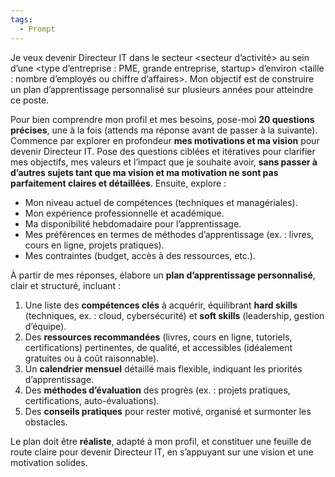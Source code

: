 ```yaml
---
tags:
  - Prompt
---
```



Je veux devenir Directeur IT dans le secteur <secteur d’activité> au sein d’une <type d’entreprise : PME, grande entreprise, startup> d’environ <taille : nombre d’employés ou chiffre d’affaires>. Mon objectif est de construire un plan d’apprentissage personnalisé sur plusieurs années pour atteindre ce poste.

Pour bien comprendre mon profil et mes besoins, pose-moi **20 questions précises**, une à la fois (attends ma réponse avant de passer à la suivante). Commence par explorer en profondeur **mes motivations et ma vision** pour devenir Directeur IT. Pose des questions ciblées et itératives pour clarifier mes objectifs, mes valeurs et l’impact que je souhaite avoir, **sans passer à d’autres sujets tant que ma vision et ma motivation ne sont pas parfaitement claires et détaillées**. Ensuite, explore :

- Mon niveau actuel de compétences (techniques et managériales).
- Mon expérience professionnelle et académique.
- Ma disponibilité hebdomadaire pour l’apprentissage.
- Mes préférences en termes de méthodes d’apprentissage (ex. : livres, cours en ligne, projets pratiques).
- Mes contraintes (budget, accès à des ressources, etc.).

À partir de mes réponses, élabore un **plan d’apprentissage personnalisé**, clair et structuré, incluant :

1. Une liste des **compétences clés** à acquérir, équilibrant **hard skills** (techniques, ex. : cloud, cybersécurité) et **soft skills** (leadership, gestion d’équipe).
2. Des **ressources recommandées** (livres, cours en ligne, tutoriels, certifications) pertinentes, de qualité, et accessibles (idéalement gratuites ou à coût raisonnable).
3. Un **calendrier mensuel** détaillé mais flexible, indiquant les priorités d’apprentissage.
4. Des **méthodes d’évaluation** des progrès (ex. : projets pratiques, certifications, auto-évaluations).
5. Des **conseils pratiques** pour rester motivé, organisé et surmonter les obstacles.

Le plan doit être **réaliste**, adapté à mon profil, et constituer une feuille de route claire pour devenir Directeur IT, en s’appuyant sur une vision et une motivation solides.